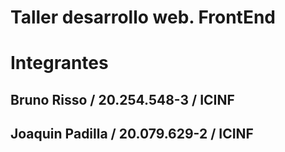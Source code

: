 # Taller desarrollo web. FrontEnd

# Integrantes
## Bruno Risso / 20.254.548-3 / ICINF
## Joaquin Padilla / 20.079.629-2 / ICINF

